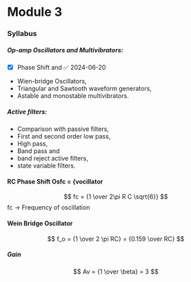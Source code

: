 # Module 3 

### Syllabus
##### Op-amp Oscillators and Multivibrators:
- [x] Phase Shift and ✅ 2024-06-20
- Wien-bridge Oscillators,
- Triangular and Sawtooth waveform generators,
- Astable and monostable multivibrators.
##### Active filters:
- Comparison with passive filters,
- First and second order low pass,
- High pass,
- Band pass and
- band reject active filters,
- state variable filters.


#### RC Phase Shift Osfc = {vocillator
$$
fc = {1 \over 2\pi R C \sqrt{6}}
$$
fc -> Frequency of oscillation

#### Wein Bridge Oscillator

$$
f_o = {1 \over 2 \pi RC} = {0.159 \over RC}
$$

##### Gain 

$$
Av = {1 \over \beta} = 3 
$$


